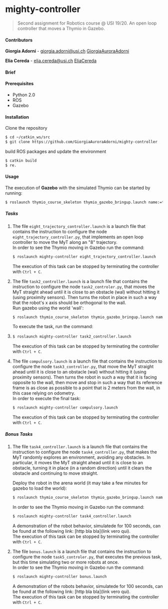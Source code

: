 # mighty-controller
> Second assignment for Robotics course @ USI 19/20. An open loop controller that moves a Thymio in Gazebo.

#### Contributors

**Giorgia Adorni** - giorgia.adorni@usi.ch  [GiorgiaAuroraAdorni](https://github.com/GiorgiaAuroraAdorni)

**Elia Cereda** - elia.cereda@usi.ch  [EliaCereda](https://github.com/EliaCereda)

#### Brief

#### Prerequisites

- Python 2.0 
- ROS
- Gazebo

#### Installation

Clone the repository

```sh
$ cd ~/catkin_ws/src
$ git clone https://github.com/GiorgiaAuroraAdorni/mighty-controller
```

build ROS packages and update the environment

```sh
$ catkin build
$ re.
```

#### Usage

The execution of **Gazebo** with the simulated Thymio can be started by running:

```sh
$ roslaunch thymio_course_skeleton thymio_gazebo_bringup.launch name:=thymio10 world:=empty 
```

##### Tasks

1. The file `eight_trajectory_controller.launch` is a launch file that contains the instruction to configure the node `eight_trajectory_controller.py`, that implements an open loop controller to move the MyT along an "8" trajectory.  
   In order to see the Thymio moving in Gazebo run the command:

   ```sh
   $ roslaunch mighty-controller eight_trajectory_controller.launch
   ```

   The execution of this task can be stopped by terminating the controller with `Ctrl + C`.

2. The file `task2_controller.launch` is a launch file that contains the instruction to configure the node `task2_controler.py`, that moves the MyT straight ahead until it is close to an obstacle (wal) without hitting it (using proximity sensors). Then turns the robot in place in such a way that the robot's x axis should be orthogonal to the wall.  
   Run gazebo using the world 'wall':

   ```sh
   $ roslaunch thymio_course_skeleton thymio_gazebo_bringup.launch name:=thymio10 world:=wall 
   ```

   To execute the task, run the command:

3. ```sh
   $ roslaunch mighty-controller task2_controller.launch
   ```

   The execution of this task can be stopped by terminating the controller with `Ctrl + C`.

4. The file `compulsory.launch` is a launch file that contains the instruction to configure the node `task3_controller.py`, that move the MyT straight ahead until it is close to an obstacle (wal) without hitting it (using proximity sensors). Then turns the robot in such a way that it is facing opposite to the wall, then move and stop in such a way that its reference frame is as close as possible to a point that is 2 meters from the wall, in this case relying on odometry.  
   In order to execute the final task:

   ```sh
   $ roslaunch mighty-controller compulsory.launch 
   ```

   The execution of this task can be stopped by terminating the controller with `Ctrl + C`.

##### Bonus Tasks

1. The file `task4_controller.launch` is a launch file that contains the instruction to configure the node `task4_controller.py`, that makes the MyT randomly explores an environment, avoiding any obstacles. In particular, it moves the MyT straight ahead until it is close to an obstacle, turning it in place (in a random direction) until it clears the obstacle and continuing to move straight.  

   Deploy the robot in the arena world (it may take a few minutes for gazebo to load the world):

   ```sh
   $ roslaunch thymio_course_skeleton thymio_gazebo_bringup.launch name:=thymio10 world:=arena 
   ```

   In order to see the Thymio moving in Gazebo run the command:

   ```sh
   $ roslaunch mighty-controller task4_controller.launch
   ```

   A demonstration of the robot behavior, simulatede for 100 seconds, can be found at the following link: [http bla bla](link vero qui).  
   The execution of this task can be stopped by terminating the controller with `Ctrl + C`.

2. The file `bonus.launch` is a launch file that contains the instruction to configure the node `task5_controler.py`, that executes the previous task, but this time simulating two or more robots at once.   
   In order to see the Thymio moving in Gazebo run the command:

   ```sh
   $ roslaunch mighty-controller bonus.launch
   ```

   A demonstration of the robots behavior, simulatede for 100 seconds, can be found at the following link: [http bla bla](link vero qui).  
   The execution of this task can be stopped by terminating the controller with `Ctrl + C`.
